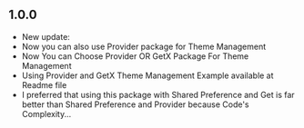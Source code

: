 ## 1.0.0

* New update:
* Now you can also use Provider package for Theme Management
* Now You can Choose Provider OR GetX Package For Theme Management
* Using Provider and GetX Theme Management Example available at Readme file
* I preferred that using this package with Shared Preference and Get is far better than Shared Preference and Provider because Code's Complexity...
